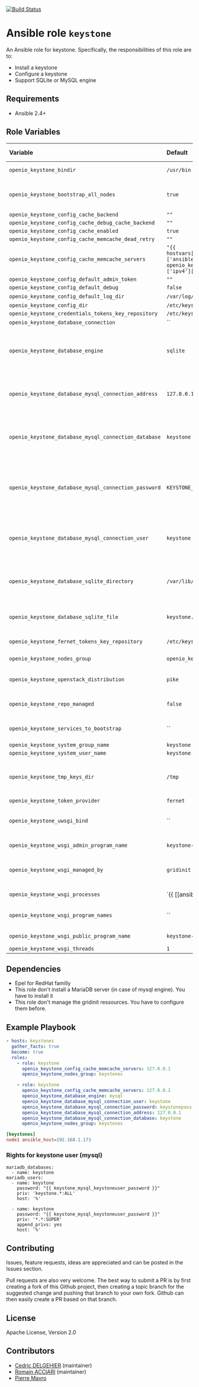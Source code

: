 [![Build Status](https://travis-ci.org/open-io/ansible-role-openio-keystone.svg?branch=master)](https://travis-ci.org/open-io/ansible-role-openio-keystone)
# Ansible role `keystone`

An Ansible role for keystone. Specifically, the responsibilities of this role are to:

- Install a keystone
- Configure a keystone
- Support SQLite or MySQL engine

## Requirements

- Ansible 2.4+

## Role Variables


| Variable   | Default | Comments (type)  |
| :---       | :---    | :---             |
| `openio_keystone_bindir` | `/usr/bin` | OpenStack's bin folder |
| `openio_keystone_bootstrap_all_nodes` | `true` | Bootstrap the first endpoint on all nodes |
| `openio_keystone_config_cache_backend` | `""` |  |
| `openio_keystone_config_cache_debug_cache_backend` | `""` |  |
| `openio_keystone_config_cache_enabled` | `true` |  |
| `openio_keystone_config_cache_memcache_dead_retry` | `""` |  |
| `openio_keystone_config_cache_memcache_servers` | `"{{ hostvars[inventory_hostname]['ansible_' + openio_keystone_bind_interface]['ipv4']['address'] }}` | Local memcached address |
| `openio_keystone_config_default_admin_token` | `""` |  |
| `openio_keystone_config_default_debug` | `false` |  |
| `openio_keystone_config_default_log_dir` | `/var/log/keystone` | Log file |
| `openio_keystone_config_dir` | `/etc/keystone` |  |
| `openio_keystone_credentials_tokens_key_repository` | `/etc/keystone/credential-keys/` |  |
| `openio_keystone_database_connection` | `` |  |
| `openio_keystone_database_engine` | `sqlite` | SQL engine used to store data (sqlite or mysql is possible) |
| `openio_keystone_database_mysql_connection_address` | `127.0.0.1` | MySQL's address (in case of mysql engine) |
| `openio_keystone_database_mysql_connection_database` | `keystone` | MySQL's database for keystone (in case of mysql engine) |
| `openio_keystone_database_mysql_connection_password` | `KEYSTONE_PASS` | MySQL's password for previous user (in case of mysql engine) |
| `openio_keystone_database_mysql_connection_user` | `keystone` | MySQL's user for keystone (in case of mysql engine) |
| `openio_keystone_database_sqlite_directory` | `/var/lib/keystone` | Database's folder (in case of sqlite engine) |
| `openio_keystone_database_sqlite_file` | `keystone.db` | Database's file (in case of sqlite engine) |
| `openio_keystone_fernet_tokens_key_repository` | `/etc/keystone/fernet-keys/` | Folder for fernet keys |
| `openio_keystone_nodes_group` | `openio_keystone` | Group of inventory |
| `openio_keystone_openstack_distribution` | `pike` | Distribution of OpenStack |
| `openio_keystone_repo_managed` | `false` | Install repository OpenStack |
| `openio_keystone_services_to_bootstrap` | `` | List of service to declare |
| `openio_keystone_system_group_name` | `keystone` |  |
| `openio_keystone_system_user_name` | `keystone` |  |
| `openio_keystone_tmp_keys_dir` | `/tmp` | Local folder used to share keys and credentials |
| `openio_keystone_token_provider` | `fernet` |  |
| `openio_keystone_uwsgi_bind` | `` | Dict of service to serve via uwsgi |
| `openio_keystone_wsgi_admin_program_name` | `keystone-wsgi-admin` | WSGI Script Admin |
| `openio_keystone_wsgi_managed_by` | `gridinit` | The uwsgi are managed by the gridinit |
| `openio_keystone_wsgi_processes` | `{{ [[ansible_processor_vcpus|default(1), 1] | max * 2, openio_keystone_wsgi_processes_max] | min }}` |  |
| `openio_keystone_wsgi_program_names` | `` | Dict of WSGI Script to serve |
| `openio_keystone_wsgi_public_program_name` | `keystone-wsgi-public` | WSGI Script public |
| `openio_keystone_wsgi_threads` | `1` |  |
## Dependencies

- Epel for RedHat familly
- This role don't install a MariaDB server (in case of mysql engine). You have to install it
- This role don't manage the gridinit ressources. You have to configure them before.

## Example Playbook

```yaml
- hosts: keystones
  gather_facts: true
  become: true
  roles:
    - role: keystone
      openio_keystone_config_cache_memcache_servers: 127.0.0.1
      openio_keystone_nodes_group: keystones

    - role: keystone
      openio_keystone_config_cache_memcache_servers: 127.0.0.1
      openio_keystone_database_engine: mysql
      openio_keystone_database_mysql_connection_user: keystone
      openio_keystone_database_mysql_connection_password: keystonepass
      openio_keystone_database_mysql_connection_address: 127.0.0.1
      openio_keystone_database_mysql_connection_database: keystone
      openio_keystone_nodes_group: keystones
```


```ini
[keystones]
node1 ansible_host=192.168.1.173
```

### Rights for keystone user (mysql)
```
mariadb_databases:
  - name: keystone
mariadb_users:
  - name: keystone
    password: "{{ keystone_mysql_keystoneuser_password }}"
    priv: 'keystone.*:ALL'
    host: '%'

  - name: keystone
    password: "{{ keystone_mysql_keystoneuser_password }}"
    priv: '*.*:SUPER'
    append_privs: yes
    host: '%'
```

## Contributing

Issues, feature requests, ideas are appreciated and can be posted in the Issues section.

Pull requests are also very welcome.
The best way to submit a PR is by first creating a fork of this Github project, then creating a topic branch for the suggested change and pushing that branch to your own fork.
Github can then easily create a PR based on that branch.

## License

Apache License, Version 2.0

## Contributors

- [Cedric DELGEHIER](https://github.com/cdelgehier) (maintainer)
- [Romain ACCIARI](https://github.com/racciari) (maintainer)
- [Pierre Mavro](https://github.com/deimosfr)
